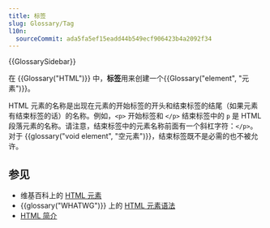 ```yaml
---
title: 标签
slug: Glossary/Tag
l10n:
  sourceCommit: ada5fa5ef15eadd44b549ecf906423b4a2092f34
---
```


{{GlossarySidebar}}

在 {{Glossary("HTML")}} 中，**标签**用来创建一个{{Glossary("element", "元素")}}。

HTML 元素的名称是出现在元素的开始标签的开头和结束标签的结尾（如果元素有结束标签的话）的名称。例如，`<p>` 开始标签和 `</p>` 结束标签中的 `p` 是 HTML 段落元素的名称。请注意，结束标签中的元素名称前面有一个斜杠字符：`</p>`。对于 {{glossary("void element", "空元素")}}，结束标签既不是必需的也不被允许。

## 参见

- 维基百科上的 [HTML 元素](https://zh.wikipedia.org/wiki/HTML元素)
- {{glossary("WHATWG")}} 上的 [HTML 元素语法](https://html.spec.whatwg.org/multipage/syntax.html#elements-2)
- [HTML 简介](/zh-CN/docs/Learn/HTML/Introduction_to_HTML)
